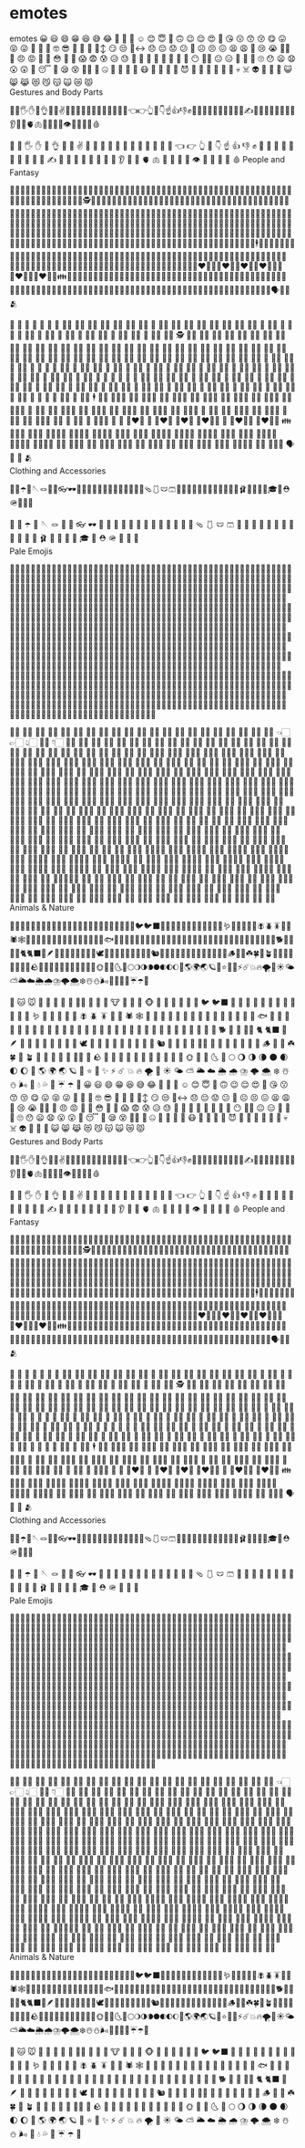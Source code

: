 # emotes
emotes
😀	😃	😄	😁	😆	😅	😂	🤣
🥲	🥹	☺️	😊	😇	🙂	🙃	😉
😌	😍	🥰	😘	😗	😙	😚	😋
😛	😝	😜	🤪	🤨	🧐	🤓	😎
🥸	🤩	🥳	🙂‍↕️	😏	😒	🙂‍↔️	😞
😔	😟	😕	🙁	☹️	😣	😖	😫
😩	🥺	😢	😭	😮‍💨	😤	😠	😡
🤬	🤯	😳	🥵	🥶	😱	😨	😰
😥	😓	🫣	🤗	🫡	🤔	🫢	🤭
🤫	🤥	😶	😶‍🌫️	😐	😑	😬	🫨
🫠	🙄	😯	😦	😧	😮	😲	🥱
😴	🤤	😪	😵	😵‍💫	🫥	🤐	🥴
🤢	🤮	🤧	😷	🤒	🤕	🤑	🤠
😈	👿	👹	👺	🤡	💩	👻	💀
☠️	👽	👾	🤖	🎃	😺	😸	😹
😻	😼	😽	🙀	😿	😾		
Gestures and Body Parts

👋🤚🖐✋🖖👌🤌🤏✌️🤞🫰🤟🤘🤙🫵🫱🫲🫸🫷🫳🫴👈👉👆🖕👇☝️👍👎✊👊🤛🤜👏🫶🙌👐🤲🤝🙏✍️💅🤳💪🦾🦵🦿🦶👣👂🦻👃🫀🫁🧠🦷🦴👀👁👅👄🫦💋🩸

👋	🤚	🖐	✋	🖖	👌	🤌	🤏
✌️	🤞	🫰	🤟	🤘	🤙	🫵	🫱
🫲	🫸	🫷	🫳	🫴	👈	👉	👆
🖕	👇	☝️	👍	👎	✊	👊	🤛
🤜	👏	🫶	🙌	👐	🤲	🤝	🙏
✍️	💅	🤳	💪	🦾	🦵	🦿	🦶
👣	👂	🦻	👃	🫀	🫁	🧠	🦷
🦴	👀	👁	👅	👄	🫦	💋	🩸
People and Fantasy

👶👧🧒👦👩🧑👨👩‍🦱🧑‍🦱👨‍🦱👩‍🦰🧑‍🦰👨‍🦰👱‍♀️👱👱‍♂️👩‍🦳🧑‍🦳👨‍🦳👩‍🦲🧑‍🦲👨‍🦲🧔‍♀️🧔🧔‍♂️👵🧓👴👲👳‍♀️👳👳‍♂️🧕👮‍♀️👮👮‍♂️👷‍♀️👷👷‍♂️💂‍♀️💂💂‍♂️🕵️‍♀️🕵️🕵️‍♂️👩‍⚕️🧑‍⚕️👨‍⚕️👩‍🌾🧑‍🌾👨‍🌾👩‍🍳🧑‍🍳👨‍🍳👩‍🎓🧑‍🎓👨‍🎓👩‍🎤🧑‍🎤👨‍🎤👩‍🏫🧑‍🏫👨‍🏫👩‍🏭🧑‍🏭👨‍🏭👩‍💻🧑‍💻👨‍💻👩‍💼🧑‍💼👨‍💼👩‍🔧🧑‍🔧👨‍🔧👩‍🔬🧑‍🔬👨‍🔬👩‍🎨🧑‍🎨👨‍🎨👩‍🚒🧑‍🚒👨‍🚒👩‍✈️🧑‍✈️👨‍✈️👩‍🚀🧑‍🚀👨‍🚀👩‍⚖️🧑‍⚖️👨‍⚖️👰‍♀️👰👰‍♂️🤵‍♀️🤵🤵‍♂️👸🫅🤴🥷🦸‍♀️🦸🦸‍♂️🦹‍♀️🦹🦹‍♂️🤶🧑‍🎄🎅🧙‍♀️🧙🧙‍♂️🧝‍♀️🧝🧝‍♂️🧛‍♀️🧛🧛‍♂️🧟‍♀️🧟🧟‍♂️🧞‍♀️🧞🧞‍♂️🧜‍♀️🧜🧜‍♂️🧚‍♀️🧚🧚‍♂️🧌👼🤰🫄🫃🤱👩‍🍼🧑‍🍼👨‍🍼🙇‍♀️🙇🙇‍♂️💁‍♀️💁💁‍♂️🙅‍♀️🙅🙅‍♂️🙆‍♀️🙆🙆‍♂️🙋‍♀️🙋🙋‍♂️🧏‍♀️🧏🧏‍♂️🤦‍♀️🤦🤦‍♂️🤷‍♀️🤷🤷‍♂️🙎‍♀️🙎🙎‍♂️🙍‍♀️🙍🙍‍♂️💇‍♀️💇💇‍♂️💆‍♀️💆💆‍♂️🧖‍♀️🧖🧖‍♂️💅🤳💃🕺👯‍♀️👯👯‍♂️🕴👩‍🦽👩‍🦽‍➡️🧑‍🦽🧑‍🦽‍➡️👨‍🦽👨‍🦽‍➡️👩‍🦼👩‍🦼‍➡️🧑‍🦼🧑‍🦼‍➡️👨‍🦼👨‍🦼‍➡️🚶‍♀️🚶‍♀️‍➡️🚶🚶‍➡️🚶‍♂️🚶‍♂️‍➡️👩‍🦯👩‍🦯‍➡️🧑‍🦯🧑‍🦯‍➡️👨‍🦯👨‍🦯‍➡️🧎‍♀️🧎‍♀️‍➡️🧎🧎‍➡️🧎‍♂️🧎‍♂️‍➡️🏃‍♀️🏃‍♀️‍➡️🏃🏃‍➡️🏃‍♂️🏃‍♂️‍➡️🧍‍♀️🧍🧍‍♂️👭🧑‍🤝‍🧑👬👫👩‍❤️‍👩💑👨‍❤️‍👨👩‍❤️‍👨👩‍❤️‍💋‍👩💏👨‍❤️‍💋‍👨👩‍❤️‍💋‍👨👪👨‍👩‍👦👨‍👩‍👧👨‍👩‍👧‍👦👨‍👩‍👦‍👦👨‍👩‍👧‍👧👨‍👨‍👦👨‍👨‍👧👨‍👨‍👧‍👦👨‍👨‍👦‍👦👨‍👨‍👧‍👧👩‍👩‍👦👩‍👩‍👧👩‍👩‍👧‍👦👩‍👩‍👦‍👦👩‍👩‍👧‍👧👨‍👦👨‍👦‍👦👨‍👧👨‍👧‍👦👨‍👧‍👧👩‍👦👩‍👦‍👦👩‍👧👩‍👧‍👦👩‍👧‍👧🧑‍🧑‍🧒🧑‍🧑‍🧒‍🧒🧑‍🧒🧑‍🧒‍🧒🗣👤👥🫂

👶	👧	🧒	👦	👩	🧑	👨	👩‍🦱
🧑‍🦱	👨‍🦱	👩‍🦰	🧑‍🦰	👨‍🦰	👱‍♀️	👱	👱‍♂️
👩‍🦳	🧑‍🦳	👨‍🦳	👩‍🦲	🧑‍🦲	👨‍🦲	🧔‍♀️	🧔
🧔‍♂️	👵	🧓	👴	👲	👳‍♀️	👳	👳‍♂️
🧕	👮‍♀️	👮	👮‍♂️	👷‍♀️	👷	👷‍♂️	💂‍♀️
💂	💂‍♂️	🕵️‍♀️	🕵️	🕵️‍♂️	👩‍⚕️	🧑‍⚕️	👨‍⚕️
👩‍🌾	🧑‍🌾	👨‍🌾	👩‍🍳	🧑‍🍳	👨‍🍳	👩‍🎓	🧑‍🎓
👨‍🎓	👩‍🎤	🧑‍🎤	👨‍🎤	👩‍🏫	🧑‍🏫	👨‍🏫	👩‍🏭
🧑‍🏭	👨‍🏭	👩‍💻	🧑‍💻	👨‍💻	👩‍💼	🧑‍💼	👨‍💼
👩‍🔧	🧑‍🔧	👨‍🔧	👩‍🔬	🧑‍🔬	👨‍🔬	👩‍🎨	🧑‍🎨
👨‍🎨	👩‍🚒	🧑‍🚒	👨‍🚒	👩‍✈️	🧑‍✈️	👨‍✈️	👩‍🚀
🧑‍🚀	👨‍🚀	👩‍⚖️	🧑‍⚖️	👨‍⚖️	👰‍♀️	👰	👰‍♂️
🤵‍♀️	🤵	🤵‍♂️	👸	🫅	🤴	🥷	🦸‍♀️
🦸	🦸‍♂️	🦹‍♀️	🦹	🦹‍♂️	🤶	🧑‍🎄	🎅
🧙‍♀️	🧙	🧙‍♂️	🧝‍♀️	🧝	🧝‍♂️	🧛‍♀️	🧛
🧛‍♂️	🧟‍♀️	🧟	🧟‍♂️	🧞‍♀️	🧞	🧞‍♂️	🧜‍♀️
🧜	🧜‍♂️	🧚‍♀️	🧚	🧚‍♂️	🧌	👼	🤰
🫄	🫃	🤱	👩‍🍼	🧑‍🍼	👨‍🍼	🙇‍♀️	🙇
🙇‍♂️	💁‍♀️	💁	💁‍♂️	🙅‍♀️	🙅	🙅‍♂️	🙆‍♀️
🙆	🙆‍♂️	🙋‍♀️	🙋	🙋‍♂️	🧏‍♀️	🧏	🧏‍♂️
🤦‍♀️	🤦	🤦‍♂️	🤷‍♀️	🤷	🤷‍♂️	🙎‍♀️	🙎
🙎‍♂️	🙍‍♀️	🙍	🙍‍♂️	💇‍♀️	💇	💇‍♂️	💆‍♀️
💆	💆‍♂️	🧖‍♀️	🧖	🧖‍♂️	💅	🤳	💃
🕺	👯‍♀️	👯	👯‍♂️	🕴	👩‍🦽	👩‍🦽‍➡️	🧑‍🦽
🧑‍🦽‍➡️	👨‍🦽	👨‍🦽‍➡️	👩‍🦼	👩‍🦼‍➡️	🧑‍🦼	🧑‍🦼‍➡️	👨‍🦼
👨‍🦼‍➡️	🚶‍♀️	🚶‍♀️‍➡️	🚶	🚶‍➡️	🚶‍♂️	🚶‍♂️‍➡️	👩‍🦯
👩‍🦯‍➡️	🧑‍🦯	🧑‍🦯‍➡️	👨‍🦯	👨‍🦯‍➡️	🧎‍♀️	🧎‍♀️‍➡️	🧎
🧎‍➡️	🧎‍♂️	🧎‍♂️‍➡️	🏃‍♀️	🏃‍♀️‍➡️	🏃	🏃‍➡️	🏃‍♂️
🏃‍♂️‍➡️	🧍‍♀️	🧍	🧍‍♂️	👭	🧑‍🤝‍🧑	👬	👫
👩‍❤️‍👩	💑	👨‍❤️‍👨	👩‍❤️‍👨	👩‍❤️‍💋‍👩	💏	👨‍❤️‍💋‍👨	👩‍❤️‍💋‍👨
👪	👨‍👩‍👦	👨‍👩‍👧	👨‍👩‍👧‍👦	👨‍👩‍👦‍👦	👨‍👩‍👧‍👧	👨‍👨‍👦	👨‍👨‍👧
👨‍👨‍👧‍👦	👨‍👨‍👦‍👦	👨‍👨‍👧‍👧	👩‍👩‍👦	👩‍👩‍👧	👩‍👩‍👧‍👦	👩‍👩‍👦‍👦	👩‍👩‍👧‍👧
👨‍👦	👨‍👦‍👦	👨‍👧	👨‍👧‍👦	👨‍👧‍👧	👩‍👦	👩‍👦‍👦	👩‍👧
👩‍👧‍👦	👩‍👧‍👧	🧑‍🧑‍🧒	🧑‍🧑‍🧒‍🧒	🧑‍🧒	🧑‍🧒‍🧒	🗣	👤
👥	🫂						
Clothing and Accessories

🧳🌂☂️🧵🪡🪢🪭🧶👓🕶🥽🥼🦺👔👕👖🧣🧤🧥🧦👗👘🥻🩴🩱🩲🩳👙👚👛👜👝🎒👞👟🥾🥿👠👡🩰👢👑👒🎩🎓🧢⛑🪖💄💍💼

🧳	🌂	☂️	🧵	🪡	🪢	🪭	🧶
👓	🕶	🥽	🥼	🦺	👔	👕	👖
🧣	🧤	🧥	🧦	👗	👘	🥻	🩴
🩱	🩲	🩳	👙	👚	👛	👜	👝
🎒	👞	👟	🥾	🥿	👠	👡	🩰
👢	👑	👒	🎩	🎓	🧢	⛑	🪖
💄	💍	💼					
Pale Emojis

👋🏻🤚🏻🖐🏻✋🏻🖖🏻👌🏻🤌🏻🤏🏻✌🏻🤞🏻🫰🏻🤟🏻🤘🏻🤙🏻🫵🏻🫱🏻🫲🏻🫸🏻🫷🏻🫳🏻🫴🏻👈🏻👉🏻👆🏻🖕🏻👇🏻☝🏻👍🏻👎🏻✊🏻👊🏻🤛🏻🤜🏻👏🏻🫶🏻🙌🏻👐🏻🤲🏻🙏🏻✍🏻💅🏻🤳🏻💪🏻🦵🏻🦶🏻👂🏻🦻🏻👃🏻👶🏻👧🏻🧒🏻👦🏻👩🏻🧑🏻👨🏻👩🏻‍🦱🧑🏻‍🦱👨🏻‍🦱👩🏻‍🦰🧑🏻‍🦰👨🏻‍🦰👱🏻‍♀️👱🏻👱🏻‍♂️👩🏻‍🦳🧑🏻‍🦳👨🏻‍🦳👩🏻‍🦲🧑🏻‍🦲👨🏻‍🦲🧔🏻‍♀️🧔🏻🧔🏻‍♂️👵🏻🧓🏻👴🏻👲🏻👳🏻‍♀️👳🏻👳🏻‍♂️🧕🏻👮🏻‍♀️👮🏻👮🏻‍♂️👷🏻‍♀️👷🏻👷🏻‍♂️💂🏻‍♀️💂🏻💂🏻‍♂️🕵🏻‍♀️🕵🏻🕵🏻‍♂️👩🏻‍⚕️🧑🏻‍⚕️👨🏻‍⚕️👩🏻‍🌾🧑🏻‍🌾👨🏻‍🌾👩🏻‍🍳🧑🏻‍🍳👨🏻‍🍳👩🏻‍🎓🧑🏻‍🎓👨🏻‍🎓👩🏻‍🎤🧑🏻‍🎤👨🏻‍🎤👩🏻‍🏫🧑🏻‍🏫👨🏻‍🏫👩🏻‍🏭🧑🏻‍🏭👨🏻‍🏭👩🏻‍💻🧑🏻‍💻👨🏻‍💻👩🏻‍💼🧑🏻‍💼👨🏻‍💼👩🏻‍🔧🧑🏻‍🔧👨🏻‍🔧👩🏻‍🔬🧑🏻‍🔬👨🏻‍🔬👩🏻‍🎨🧑🏻‍🎨👨🏻‍🎨👩🏻‍🚒🧑🏻‍🚒👨🏻‍🚒👩🏻‍✈️🧑🏻‍✈️👨🏻‍✈️👩🏻‍🚀🧑🏻‍🚀👨🏻‍🚀👩🏻‍⚖️🧑🏻‍⚖️👨🏻‍⚖️👰🏻‍♀️👰🏻👰🏻‍♂️🤵🏻‍♀️🤵🏻🤵🏻‍♂️👸🏻🫅🏻🤴🏻🥷🏻🦸🏻‍♀️🦸🏻🦸🏻‍♂️🦹🏻‍♀️🦹🏻🦹🏻‍♂️🤶🏻🧑🏻‍🎄🎅🏻🧙🏻‍♀️🧙🏻🧙🏻‍♂️🧝🏻‍♀️🧝🏻🧝🏻‍♂️🧛🏻‍♀️🧛🏻🧛🏻‍♂️🧜🏻‍♀️🧜🏻🧜🏻‍♂️🧚🏻‍♀️🧚🏻🧚🏻‍♂️👼🏻🤰🏻🫄🏻🫃🏻🤱🏻👩🏻‍🍼🧑🏻‍🍼👨🏻‍🍼🙇🏻‍♀️🙇🏻🙇🏻‍♂️💁🏻‍♀️💁🏻💁🏻‍♂️🙅🏻‍♀️🙅🏻🙅🏻‍♂️🙆🏻‍♀️🙆🏻🙆🏻‍♂️🙋🏻‍♀️🙋🏻🙋🏻‍♂️🧏🏻‍♀️🧏🏻🧏🏻‍♂️🤦🏻‍♀️🤦🏻🤦🏻‍♂️🤷🏻‍♀️🤷🏻🤷🏻‍♂️🙎🏻‍♀️🙎🏻🙎🏻‍♂️🙍🏻‍♀️🙍🏻🙍🏻‍♂️💇🏻‍♀️💇🏻💇🏻‍♂️💆🏻‍♀️💆🏻💆🏻‍♂️🧖🏻‍♀️🧖🏻🧖🏻‍♂️💃🏻🕺🏻🕴🏻👩🏻‍🦽👩🏻‍🦽‍➡️🧑🏻‍🦽🧑🏻‍🦽‍➡️👨🏻‍🦽👨🏻‍🦽‍➡️👩🏻‍🦼👩🏻‍🦼‍➡️🧑🏻‍🦼🧑🏻‍🦼‍➡️👨🏻‍🦼👨🏻‍🦼‍➡️🚶🏻‍♀️🚶🏻‍♀️‍➡️🚶🏻🚶🏻‍➡️🚶🏻‍♂️🚶🏻‍♂️‍➡️👩🏻‍🦯👩🏻‍🦯‍➡️🧑🏻‍🦯🧑🏻‍🦯‍➡️👨🏻‍🦯👨🏻‍🦯‍➡️🧎🏻‍♀️🧎🏻‍♀️‍➡️🧎🏻🧎🏻‍➡️🧎🏻‍♂️🧎🏻‍♂️‍➡️🏃🏻‍♀️🏃🏻‍♀️‍➡️🏃🏻🏃🏻‍➡️🏃🏻‍♂️🏃🏻‍♂️‍➡️🧍🏻‍♀️🧍🏻🧍🏻‍♂️👭🏻🧑🏻‍🤝‍🧑🏻👬🏻👫🏻🧗🏻‍♀️🧗🏻🧗🏻‍♂️🏇🏻🏂🏻🏌🏻‍♀️🏌🏻🏌🏻‍♂️🏄🏻‍♀️🏄🏻🏄🏻‍♂️🚣🏻‍♀️🚣🏻🚣🏻‍♂️🏊🏻‍♀️🏊🏻🏊🏻‍♂️⛹🏻‍♀️⛹🏻⛹🏻‍♂️🏋🏻‍♀️🏋🏻🏋🏻‍♂️🚴🏻‍♀️🚴🏻🚴🏻‍♂️🚵🏻‍♀️🚵🏻🚵🏻‍♂️🤸🏻‍♀️🤸🏻🤸🏻‍♂️🤽🏻‍♀️🤽🏻🤽🏻‍♂️🤾🏻‍♀️🤾🏻🤾🏻‍♂️🤹🏻‍♀️🤹🏻🤹🏻‍♂️🧘🏻‍♀️🧘🏻🧘🏻‍♂️🛀🏻🛌🏻

👋🏻	🤚🏻	🖐🏻	✋🏻	🖖🏻	👌🏻	🤌🏻	🤏🏻
✌🏻	🤞🏻	🫰🏻	🤟🏻	🤘🏻	🤙🏻	🫵🏻	🫱🏻
🫲🏻	🫸🏻	🫷🏻	🫳🏻	🫴🏻	👈🏻	👉🏻	👆🏻
🖕🏻	👇🏻	☝🏻	👍🏻	👎🏻	✊🏻	👊🏻	🤛🏻
🤜🏻	👏🏻	🫶🏻	🙌🏻	👐🏻	🤲🏻	🙏🏻	✍🏻
💅🏻	🤳🏻	💪🏻	🦵🏻	🦶🏻	👂🏻	🦻🏻	👃🏻
👶🏻	👧🏻	🧒🏻	👦🏻	👩🏻	🧑🏻	👨🏻	👩🏻‍🦱
🧑🏻‍🦱	👨🏻‍🦱	👩🏻‍🦰	🧑🏻‍🦰	👨🏻‍🦰	👱🏻‍♀️	👱🏻	👱🏻‍♂️
👩🏻‍🦳	🧑🏻‍🦳	👨🏻‍🦳	👩🏻‍🦲	🧑🏻‍🦲	👨🏻‍🦲	🧔🏻‍♀️	🧔🏻
🧔🏻‍♂️	👵🏻	🧓🏻	👴🏻	👲🏻	👳🏻‍♀️	👳🏻	👳🏻‍♂️
🧕🏻	👮🏻‍♀️	👮🏻	👮🏻‍♂️	👷🏻‍♀️	👷🏻	👷🏻‍♂️	💂🏻‍♀️
💂🏻	💂🏻‍♂️	🕵🏻‍♀️	🕵🏻	🕵🏻‍♂️	👩🏻‍⚕️	🧑🏻‍⚕️	👨🏻‍⚕️
👩🏻‍🌾	🧑🏻‍🌾	👨🏻‍🌾	👩🏻‍🍳	🧑🏻‍🍳	👨🏻‍🍳	👩🏻‍🎓	🧑🏻‍🎓
👨🏻‍🎓	👩🏻‍🎤	🧑🏻‍🎤	👨🏻‍🎤	👩🏻‍🏫	🧑🏻‍🏫	👨🏻‍🏫	👩🏻‍🏭
🧑🏻‍🏭	👨🏻‍🏭	👩🏻‍💻	🧑🏻‍💻	👨🏻‍💻	👩🏻‍💼	🧑🏻‍💼	👨🏻‍💼
👩🏻‍🔧	🧑🏻‍🔧	👨🏻‍🔧	👩🏻‍🔬	🧑🏻‍🔬	👨🏻‍🔬	👩🏻‍🎨	🧑🏻‍🎨
👨🏻‍🎨	👩🏻‍🚒	🧑🏻‍🚒	👨🏻‍🚒	👩🏻‍✈️	🧑🏻‍✈️	👨🏻‍✈️	👩🏻‍🚀
🧑🏻‍🚀	👨🏻‍🚀	👩🏻‍⚖️	🧑🏻‍⚖️	👨🏻‍⚖️	👰🏻‍♀️	👰🏻	👰🏻‍♂️
🤵🏻‍♀️	🤵🏻	🤵🏻‍♂️	👸🏻	🫅🏻	🤴🏻	🥷🏻	🦸🏻‍♀️
🦸🏻	🦸🏻‍♂️	🦹🏻‍♀️	🦹🏻	🦹🏻‍♂️	🤶🏻	🧑🏻‍🎄	🎅🏻
🧙🏻‍♀️	🧙🏻	🧙🏻‍♂️	🧝🏻‍♀️	🧝🏻	🧝🏻‍♂️	🧛🏻‍♀️	🧛🏻
🧛🏻‍♂️	🧜🏻‍♀️	🧜🏻	🧜🏻‍♂️	🧚🏻‍♀️	🧚🏻	🧚🏻‍♂️	👼🏻
🤰🏻	🫄🏻	🫃🏻	🤱🏻	👩🏻‍🍼	🧑🏻‍🍼	👨🏻‍🍼	🙇🏻‍♀️
🙇🏻	🙇🏻‍♂️	💁🏻‍♀️	💁🏻	💁🏻‍♂️	🙅🏻‍♀️	🙅🏻	🙅🏻‍♂️
🙆🏻‍♀️	🙆🏻	🙆🏻‍♂️	🙋🏻‍♀️	🙋🏻	🙋🏻‍♂️	🧏🏻‍♀️	🧏🏻
🧏🏻‍♂️	🤦🏻‍♀️	🤦🏻	🤦🏻‍♂️	🤷🏻‍♀️	🤷🏻	🤷🏻‍♂️	🙎🏻‍♀️
🙎🏻	🙎🏻‍♂️	🙍🏻‍♀️	🙍🏻	🙍🏻‍♂️	💇🏻‍♀️	💇🏻	💇🏻‍♂️
💆🏻‍♀️	💆🏻	💆🏻‍♂️	🧖🏻‍♀️	🧖🏻	🧖🏻‍♂️	💃🏻	🕺🏻
🕴🏻	👩🏻‍🦽	👩🏻‍🦽‍➡️	🧑🏻‍🦽	🧑🏻‍🦽‍➡️	👨🏻‍🦽	👨🏻‍🦽‍➡️	👩🏻‍🦼
👩🏻‍🦼‍➡️	🧑🏻‍🦼	🧑🏻‍🦼‍➡️	👨🏻‍🦼	👨🏻‍🦼‍➡️	🚶🏻‍♀️	🚶🏻‍♀️‍➡️	🚶🏻
🚶🏻‍➡️	🚶🏻‍♂️	🚶🏻‍♂️‍➡️	👩🏻‍🦯	👩🏻‍🦯‍➡️	🧑🏻‍🦯	🧑🏻‍🦯‍➡️	👨🏻‍🦯
👨🏻‍🦯‍➡️	🧎🏻‍♀️	🧎🏻‍♀️‍➡️	🧎🏻	🧎🏻‍➡️	🧎🏻‍♂️	🧎🏻‍♂️‍➡️	🏃🏻‍♀️
🏃🏻‍♀️‍➡️	🏃🏻	🏃🏻‍➡️	🏃🏻‍♂️	🏃🏻‍♂️‍➡️	🧍🏻‍♀️	🧍🏻	🧍🏻‍♂️
👭🏻	🧑🏻‍🤝‍🧑🏻	👬🏻	👫🏻	🧗🏻‍♀️	🧗🏻	🧗🏻‍♂️	🏇🏻
🏂🏻	🏌🏻‍♀️	🏌🏻	🏌🏻‍♂️	🏄🏻‍♀️	🏄🏻	🏄🏻‍♂️	🚣🏻‍♀️
🚣🏻	🚣🏻‍♂️	🏊🏻‍♀️	🏊🏻	🏊🏻‍♂️	⛹🏻‍♀️	⛹🏻	⛹🏻‍♂️
🏋🏻‍♀️	🏋🏻	🏋🏻‍♂️	🚴🏻‍♀️	🚴🏻	🚴🏻‍♂️	🚵🏻‍♀️	🚵🏻
🚵🏻‍♂️	🤸🏻‍♀️	🤸🏻	🤸🏻‍♂️	🤽🏻‍♀️	🤽🏻	🤽🏻‍♂️	🤾🏻‍♀️
🤾🏻	🤾🏻‍♂️	🤹🏻‍♀️	🤹🏻	🤹🏻‍♂️	🧘🏻‍♀️	🧘🏻	🧘🏻‍♂️
🛀🏻	🛌🏻						
Animals & Nature

🐶🐱🐭🐹🐰🦊🐻🐼🐻‍❄️🐨🐯🦁🐮🐷🐽🐸🐵🙈🙉🙊🐒🐔🐧🐦🐦‍⬛🐤🐣🐥🦆🦅🦉🦇🐺🐗🐴🦄🐝🪱🐛🦋🐌🐞🐜🪰🪲🪳🦟🦗🕷🕸🦂🐢🐍🦎🦖🦕🐙🦑🦐🦞🦀🪼🪸🐡🐠🐟🐬🐳🐋🦈🐊🐅🐆🦓🫏🦍🦧🦣🐘🦛🦏🐪🐫🦒🦘🦬🐃🐂🐄🐎🐖🐏🐑🦙🐐🦌🫎🐕🐩🦮🐕‍🦺🐈🐈‍⬛🪽🪶🐓🦃🦤🦚🦜🦢🪿🦩🕊🐇🦝🦨🦡🦫🦦🦥🐁🐀🐿🦔🐾🐉🐲🐦‍🔥🌵🎄🌲🌳🌴🪹🪺🪵🌱🌿☘️🍀🎍🪴🎋🍃🍂🍁🍄🍄‍🟫🐚🪨🌾💐🌷🪷🌹🥀🌺🌸🪻🌼🌻🌞🌝🌛🌜🌚🌕🌖🌗🌘🌑🌒🌓🌔🌙🌎🌍🌏🪐💫⭐️🌟✨⚡️☄️💥🔥🌪🌈☀️🌤⛅️🌥☁️🌦🌧⛈🌩🌨❄️☃️⛄️🌬💨💧💦🫧☔️☂️🌊

🐶	🐱	🐭	🐹	🐰	🦊	🐻	🐼
🐻‍❄️	🐨	🐯	🦁	🐮	🐷	🐽	🐸
🐵	🙈	🙉	🙊	🐒	🐔	🐧	🐦
🐦‍⬛	🐤	🐣	🐥	🦆	🦅	🦉	🦇
🐺	🐗	🐴	🦄	🐝	🪱	🐛	🦋
🐌	🐞	🐜	🪰	🪲	🪳	🦟	🦗
🕷	🕸	🦂	🐢	🐍	🦎	🦖	🦕
🐙	🦑	🦐	🦞	🦀	🪼	🪸	🐡
🐠	🐟	🐬	🐳	🐋	🦈	🐊	🐅
🐆	🦓	🫏	🦍	🦧	🦣	🐘	🦛
🦏	🐪	🐫	🦒	🦘	🦬	🐃	🐂
🐄	🐎	🐖	🐏	🐑	🦙	🐐	🦌
🫎	🐕	🐩	🦮	🐕‍🦺	🐈	🐈‍⬛	🪽
🪶	🐓	🦃	🦤	🦚	🦜	🦢	🪿
🦩	🕊	🐇	🦝	🦨	🦡	🦫	🦦
🦥	🐁	🐀	🐿	🦔	🐾	🐉	🐲
🐦‍🔥	🌵	🎄	🌲	🌳	🌴	🪹	🪺
🪵	🌱	🌿	☘️	🍀	🎍	🪴	🎋
🍃	🍂	🍁	🍄	🍄‍🟫	🐚	🪨	🌾
💐	🌷	🪷	🌹	🥀	🌺	🌸	🪻
🌼	🌻	🌞	🌝	🌛	🌜	🌚	🌕
🌖	🌗	🌘	🌑	🌒	🌓	🌔	🌙
🌎	🌍	🌏	🪐	💫	⭐️	🌟	✨
⚡️	☄️	💥	🔥	🌪	🌈	☀️	🌤
⛅️	🌥	☁️	🌦	🌧	⛈	🌩	🌨
❄️	☃️	⛄️	🌬	💨	💧	💦	🫧
☔️	☂️	🌊
😀	😃	😄	😁	😆	😅	😂	🤣
🥲	🥹	☺️	😊	😇	🙂	🙃	😉
😌	😍	🥰	😘	😗	😙	😚	😋
😛	😝	😜	🤪	🤨	🧐	🤓	😎
🥸	🤩	🥳	🙂‍↕️	😏	😒	🙂‍↔️	😞
😔	😟	😕	🙁	☹️	😣	😖	😫
😩	🥺	😢	😭	😮‍💨	😤	😠	😡
🤬	🤯	😳	🥵	🥶	😱	😨	😰
😥	😓	🫣	🤗	🫡	🤔	🫢	🤭
🤫	🤥	😶	😶‍🌫️	😐	😑	😬	🫨
🫠	🙄	😯	😦	😧	😮	😲	🥱
😴	🤤	😪	😵	😵‍💫	🫥	🤐	🥴
🤢	🤮	🤧	😷	🤒	🤕	🤑	🤠
😈	👿	👹	👺	🤡	💩	👻	💀
☠️	👽	👾	🤖	🎃	😺	😸	😹
😻	😼	😽	🙀	😿	😾		
Gestures and Body Parts

👋🤚🖐✋🖖👌🤌🤏✌️🤞🫰🤟🤘🤙🫵🫱🫲🫸🫷🫳🫴👈👉👆🖕👇☝️👍👎✊👊🤛🤜👏🫶🙌👐🤲🤝🙏✍️💅🤳💪🦾🦵🦿🦶👣👂🦻👃🫀🫁🧠🦷🦴👀👁👅👄🫦💋🩸

👋	🤚	🖐	✋	🖖	👌	🤌	🤏
✌️	🤞	🫰	🤟	🤘	🤙	🫵	🫱
🫲	🫸	🫷	🫳	🫴	👈	👉	👆
🖕	👇	☝️	👍	👎	✊	👊	🤛
🤜	👏	🫶	🙌	👐	🤲	🤝	🙏
✍️	💅	🤳	💪	🦾	🦵	🦿	🦶
👣	👂	🦻	👃	🫀	🫁	🧠	🦷
🦴	👀	👁	👅	👄	🫦	💋	🩸
People and Fantasy

👶👧🧒👦👩🧑👨👩‍🦱🧑‍🦱👨‍🦱👩‍🦰🧑‍🦰👨‍🦰👱‍♀️👱👱‍♂️👩‍🦳🧑‍🦳👨‍🦳👩‍🦲🧑‍🦲👨‍🦲🧔‍♀️🧔🧔‍♂️👵🧓👴👲👳‍♀️👳👳‍♂️🧕👮‍♀️👮👮‍♂️👷‍♀️👷👷‍♂️💂‍♀️💂💂‍♂️🕵️‍♀️🕵️🕵️‍♂️👩‍⚕️🧑‍⚕️👨‍⚕️👩‍🌾🧑‍🌾👨‍🌾👩‍🍳🧑‍🍳👨‍🍳👩‍🎓🧑‍🎓👨‍🎓👩‍🎤🧑‍🎤👨‍🎤👩‍🏫🧑‍🏫👨‍🏫👩‍🏭🧑‍🏭👨‍🏭👩‍💻🧑‍💻👨‍💻👩‍💼🧑‍💼👨‍💼👩‍🔧🧑‍🔧👨‍🔧👩‍🔬🧑‍🔬👨‍🔬👩‍🎨🧑‍🎨👨‍🎨👩‍🚒🧑‍🚒👨‍🚒👩‍✈️🧑‍✈️👨‍✈️👩‍🚀🧑‍🚀👨‍🚀👩‍⚖️🧑‍⚖️👨‍⚖️👰‍♀️👰👰‍♂️🤵‍♀️🤵🤵‍♂️👸🫅🤴🥷🦸‍♀️🦸🦸‍♂️🦹‍♀️🦹🦹‍♂️🤶🧑‍🎄🎅🧙‍♀️🧙🧙‍♂️🧝‍♀️🧝🧝‍♂️🧛‍♀️🧛🧛‍♂️🧟‍♀️🧟🧟‍♂️🧞‍♀️🧞🧞‍♂️🧜‍♀️🧜🧜‍♂️🧚‍♀️🧚🧚‍♂️🧌👼🤰🫄🫃🤱👩‍🍼🧑‍🍼👨‍🍼🙇‍♀️🙇🙇‍♂️💁‍♀️💁💁‍♂️🙅‍♀️🙅🙅‍♂️🙆‍♀️🙆🙆‍♂️🙋‍♀️🙋🙋‍♂️🧏‍♀️🧏🧏‍♂️🤦‍♀️🤦🤦‍♂️🤷‍♀️🤷🤷‍♂️🙎‍♀️🙎🙎‍♂️🙍‍♀️🙍🙍‍♂️💇‍♀️💇💇‍♂️💆‍♀️💆💆‍♂️🧖‍♀️🧖🧖‍♂️💅🤳💃🕺👯‍♀️👯👯‍♂️🕴👩‍🦽👩‍🦽‍➡️🧑‍🦽🧑‍🦽‍➡️👨‍🦽👨‍🦽‍➡️👩‍🦼👩‍🦼‍➡️🧑‍🦼🧑‍🦼‍➡️👨‍🦼👨‍🦼‍➡️🚶‍♀️🚶‍♀️‍➡️🚶🚶‍➡️🚶‍♂️🚶‍♂️‍➡️👩‍🦯👩‍🦯‍➡️🧑‍🦯🧑‍🦯‍➡️👨‍🦯👨‍🦯‍➡️🧎‍♀️🧎‍♀️‍➡️🧎🧎‍➡️🧎‍♂️🧎‍♂️‍➡️🏃‍♀️🏃‍♀️‍➡️🏃🏃‍➡️🏃‍♂️🏃‍♂️‍➡️🧍‍♀️🧍🧍‍♂️👭🧑‍🤝‍🧑👬👫👩‍❤️‍👩💑👨‍❤️‍👨👩‍❤️‍👨👩‍❤️‍💋‍👩💏👨‍❤️‍💋‍👨👩‍❤️‍💋‍👨👪👨‍👩‍👦👨‍👩‍👧👨‍👩‍👧‍👦👨‍👩‍👦‍👦👨‍👩‍👧‍👧👨‍👨‍👦👨‍👨‍👧👨‍👨‍👧‍👦👨‍👨‍👦‍👦👨‍👨‍👧‍👧👩‍👩‍👦👩‍👩‍👧👩‍👩‍👧‍👦👩‍👩‍👦‍👦👩‍👩‍👧‍👧👨‍👦👨‍👦‍👦👨‍👧👨‍👧‍👦👨‍👧‍👧👩‍👦👩‍👦‍👦👩‍👧👩‍👧‍👦👩‍👧‍👧🧑‍🧑‍🧒🧑‍🧑‍🧒‍🧒🧑‍🧒🧑‍🧒‍🧒🗣👤👥🫂

👶	👧	🧒	👦	👩	🧑	👨	👩‍🦱
🧑‍🦱	👨‍🦱	👩‍🦰	🧑‍🦰	👨‍🦰	👱‍♀️	👱	👱‍♂️
👩‍🦳	🧑‍🦳	👨‍🦳	👩‍🦲	🧑‍🦲	👨‍🦲	🧔‍♀️	🧔
🧔‍♂️	👵	🧓	👴	👲	👳‍♀️	👳	👳‍♂️
🧕	👮‍♀️	👮	👮‍♂️	👷‍♀️	👷	👷‍♂️	💂‍♀️
💂	💂‍♂️	🕵️‍♀️	🕵️	🕵️‍♂️	👩‍⚕️	🧑‍⚕️	👨‍⚕️
👩‍🌾	🧑‍🌾	👨‍🌾	👩‍🍳	🧑‍🍳	👨‍🍳	👩‍🎓	🧑‍🎓
👨‍🎓	👩‍🎤	🧑‍🎤	👨‍🎤	👩‍🏫	🧑‍🏫	👨‍🏫	👩‍🏭
🧑‍🏭	👨‍🏭	👩‍💻	🧑‍💻	👨‍💻	👩‍💼	🧑‍💼	👨‍💼
👩‍🔧	🧑‍🔧	👨‍🔧	👩‍🔬	🧑‍🔬	👨‍🔬	👩‍🎨	🧑‍🎨
👨‍🎨	👩‍🚒	🧑‍🚒	👨‍🚒	👩‍✈️	🧑‍✈️	👨‍✈️	👩‍🚀
🧑‍🚀	👨‍🚀	👩‍⚖️	🧑‍⚖️	👨‍⚖️	👰‍♀️	👰	👰‍♂️
🤵‍♀️	🤵	🤵‍♂️	👸	🫅	🤴	🥷	🦸‍♀️
🦸	🦸‍♂️	🦹‍♀️	🦹	🦹‍♂️	🤶	🧑‍🎄	🎅
🧙‍♀️	🧙	🧙‍♂️	🧝‍♀️	🧝	🧝‍♂️	🧛‍♀️	🧛
🧛‍♂️	🧟‍♀️	🧟	🧟‍♂️	🧞‍♀️	🧞	🧞‍♂️	🧜‍♀️
🧜	🧜‍♂️	🧚‍♀️	🧚	🧚‍♂️	🧌	👼	🤰
🫄	🫃	🤱	👩‍🍼	🧑‍🍼	👨‍🍼	🙇‍♀️	🙇
🙇‍♂️	💁‍♀️	💁	💁‍♂️	🙅‍♀️	🙅	🙅‍♂️	🙆‍♀️
🙆	🙆‍♂️	🙋‍♀️	🙋	🙋‍♂️	🧏‍♀️	🧏	🧏‍♂️
🤦‍♀️	🤦	🤦‍♂️	🤷‍♀️	🤷	🤷‍♂️	🙎‍♀️	🙎
🙎‍♂️	🙍‍♀️	🙍	🙍‍♂️	💇‍♀️	💇	💇‍♂️	💆‍♀️
💆	💆‍♂️	🧖‍♀️	🧖	🧖‍♂️	💅	🤳	💃
🕺	👯‍♀️	👯	👯‍♂️	🕴	👩‍🦽	👩‍🦽‍➡️	🧑‍🦽
🧑‍🦽‍➡️	👨‍🦽	👨‍🦽‍➡️	👩‍🦼	👩‍🦼‍➡️	🧑‍🦼	🧑‍🦼‍➡️	👨‍🦼
👨‍🦼‍➡️	🚶‍♀️	🚶‍♀️‍➡️	🚶	🚶‍➡️	🚶‍♂️	🚶‍♂️‍➡️	👩‍🦯
👩‍🦯‍➡️	🧑‍🦯	🧑‍🦯‍➡️	👨‍🦯	👨‍🦯‍➡️	🧎‍♀️	🧎‍♀️‍➡️	🧎
🧎‍➡️	🧎‍♂️	🧎‍♂️‍➡️	🏃‍♀️	🏃‍♀️‍➡️	🏃	🏃‍➡️	🏃‍♂️
🏃‍♂️‍➡️	🧍‍♀️	🧍	🧍‍♂️	👭	🧑‍🤝‍🧑	👬	👫
👩‍❤️‍👩	💑	👨‍❤️‍👨	👩‍❤️‍👨	👩‍❤️‍💋‍👩	💏	👨‍❤️‍💋‍👨	👩‍❤️‍💋‍👨
👪	👨‍👩‍👦	👨‍👩‍👧	👨‍👩‍👧‍👦	👨‍👩‍👦‍👦	👨‍👩‍👧‍👧	👨‍👨‍👦	👨‍👨‍👧
👨‍👨‍👧‍👦	👨‍👨‍👦‍👦	👨‍👨‍👧‍👧	👩‍👩‍👦	👩‍👩‍👧	👩‍👩‍👧‍👦	👩‍👩‍👦‍👦	👩‍👩‍👧‍👧
👨‍👦	👨‍👦‍👦	👨‍👧	👨‍👧‍👦	👨‍👧‍👧	👩‍👦	👩‍👦‍👦	👩‍👧
👩‍👧‍👦	👩‍👧‍👧	🧑‍🧑‍🧒	🧑‍🧑‍🧒‍🧒	🧑‍🧒	🧑‍🧒‍🧒	🗣	👤
👥	🫂						
Clothing and Accessories

🧳🌂☂️🧵🪡🪢🪭🧶👓🕶🥽🥼🦺👔👕👖🧣🧤🧥🧦👗👘🥻🩴🩱🩲🩳👙👚👛👜👝🎒👞👟🥾🥿👠👡🩰👢👑👒🎩🎓🧢⛑🪖💄💍💼

🧳	🌂	☂️	🧵	🪡	🪢	🪭	🧶
👓	🕶	🥽	🥼	🦺	👔	👕	👖
🧣	🧤	🧥	🧦	👗	👘	🥻	🩴
🩱	🩲	🩳	👙	👚	👛	👜	👝
🎒	👞	👟	🥾	🥿	👠	👡	🩰
👢	👑	👒	🎩	🎓	🧢	⛑	🪖
💄	💍	💼					
Pale Emojis

👋🏻🤚🏻🖐🏻✋🏻🖖🏻👌🏻🤌🏻🤏🏻✌🏻🤞🏻🫰🏻🤟🏻🤘🏻🤙🏻🫵🏻🫱🏻🫲🏻🫸🏻🫷🏻🫳🏻🫴🏻👈🏻👉🏻👆🏻🖕🏻👇🏻☝🏻👍🏻👎🏻✊🏻👊🏻🤛🏻🤜🏻👏🏻🫶🏻🙌🏻👐🏻🤲🏻🙏🏻✍🏻💅🏻🤳🏻💪🏻🦵🏻🦶🏻👂🏻🦻🏻👃🏻👶🏻👧🏻🧒🏻👦🏻👩🏻🧑🏻👨🏻👩🏻‍🦱🧑🏻‍🦱👨🏻‍🦱👩🏻‍🦰🧑🏻‍🦰👨🏻‍🦰👱🏻‍♀️👱🏻👱🏻‍♂️👩🏻‍🦳🧑🏻‍🦳👨🏻‍🦳👩🏻‍🦲🧑🏻‍🦲👨🏻‍🦲🧔🏻‍♀️🧔🏻🧔🏻‍♂️👵🏻🧓🏻👴🏻👲🏻👳🏻‍♀️👳🏻👳🏻‍♂️🧕🏻👮🏻‍♀️👮🏻👮🏻‍♂️👷🏻‍♀️👷🏻👷🏻‍♂️💂🏻‍♀️💂🏻💂🏻‍♂️🕵🏻‍♀️🕵🏻🕵🏻‍♂️👩🏻‍⚕️🧑🏻‍⚕️👨🏻‍⚕️👩🏻‍🌾🧑🏻‍🌾👨🏻‍🌾👩🏻‍🍳🧑🏻‍🍳👨🏻‍🍳👩🏻‍🎓🧑🏻‍🎓👨🏻‍🎓👩🏻‍🎤🧑🏻‍🎤👨🏻‍🎤👩🏻‍🏫🧑🏻‍🏫👨🏻‍🏫👩🏻‍🏭🧑🏻‍🏭👨🏻‍🏭👩🏻‍💻🧑🏻‍💻👨🏻‍💻👩🏻‍💼🧑🏻‍💼👨🏻‍💼👩🏻‍🔧🧑🏻‍🔧👨🏻‍🔧👩🏻‍🔬🧑🏻‍🔬👨🏻‍🔬👩🏻‍🎨🧑🏻‍🎨👨🏻‍🎨👩🏻‍🚒🧑🏻‍🚒👨🏻‍🚒👩🏻‍✈️🧑🏻‍✈️👨🏻‍✈️👩🏻‍🚀🧑🏻‍🚀👨🏻‍🚀👩🏻‍⚖️🧑🏻‍⚖️👨🏻‍⚖️👰🏻‍♀️👰🏻👰🏻‍♂️🤵🏻‍♀️🤵🏻🤵🏻‍♂️👸🏻🫅🏻🤴🏻🥷🏻🦸🏻‍♀️🦸🏻🦸🏻‍♂️🦹🏻‍♀️🦹🏻🦹🏻‍♂️🤶🏻🧑🏻‍🎄🎅🏻🧙🏻‍♀️🧙🏻🧙🏻‍♂️🧝🏻‍♀️🧝🏻🧝🏻‍♂️🧛🏻‍♀️🧛🏻🧛🏻‍♂️🧜🏻‍♀️🧜🏻🧜🏻‍♂️🧚🏻‍♀️🧚🏻🧚🏻‍♂️👼🏻🤰🏻🫄🏻🫃🏻🤱🏻👩🏻‍🍼🧑🏻‍🍼👨🏻‍🍼🙇🏻‍♀️🙇🏻🙇🏻‍♂️💁🏻‍♀️💁🏻💁🏻‍♂️🙅🏻‍♀️🙅🏻🙅🏻‍♂️🙆🏻‍♀️🙆🏻🙆🏻‍♂️🙋🏻‍♀️🙋🏻🙋🏻‍♂️🧏🏻‍♀️🧏🏻🧏🏻‍♂️🤦🏻‍♀️🤦🏻🤦🏻‍♂️🤷🏻‍♀️🤷🏻🤷🏻‍♂️🙎🏻‍♀️🙎🏻🙎🏻‍♂️🙍🏻‍♀️🙍🏻🙍🏻‍♂️💇🏻‍♀️💇🏻💇🏻‍♂️💆🏻‍♀️💆🏻💆🏻‍♂️🧖🏻‍♀️🧖🏻🧖🏻‍♂️💃🏻🕺🏻🕴🏻👩🏻‍🦽👩🏻‍🦽‍➡️🧑🏻‍🦽🧑🏻‍🦽‍➡️👨🏻‍🦽👨🏻‍🦽‍➡️👩🏻‍🦼👩🏻‍🦼‍➡️🧑🏻‍🦼🧑🏻‍🦼‍➡️👨🏻‍🦼👨🏻‍🦼‍➡️🚶🏻‍♀️🚶🏻‍♀️‍➡️🚶🏻🚶🏻‍➡️🚶🏻‍♂️🚶🏻‍♂️‍➡️👩🏻‍🦯👩🏻‍🦯‍➡️🧑🏻‍🦯🧑🏻‍🦯‍➡️👨🏻‍🦯👨🏻‍🦯‍➡️🧎🏻‍♀️🧎🏻‍♀️‍➡️🧎🏻🧎🏻‍➡️🧎🏻‍♂️🧎🏻‍♂️‍➡️🏃🏻‍♀️🏃🏻‍♀️‍➡️🏃🏻🏃🏻‍➡️🏃🏻‍♂️🏃🏻‍♂️‍➡️🧍🏻‍♀️🧍🏻🧍🏻‍♂️👭🏻🧑🏻‍🤝‍🧑🏻👬🏻👫🏻🧗🏻‍♀️🧗🏻🧗🏻‍♂️🏇🏻🏂🏻🏌🏻‍♀️🏌🏻🏌🏻‍♂️🏄🏻‍♀️🏄🏻🏄🏻‍♂️🚣🏻‍♀️🚣🏻🚣🏻‍♂️🏊🏻‍♀️🏊🏻🏊🏻‍♂️⛹🏻‍♀️⛹🏻⛹🏻‍♂️🏋🏻‍♀️🏋🏻🏋🏻‍♂️🚴🏻‍♀️🚴🏻🚴🏻‍♂️🚵🏻‍♀️🚵🏻🚵🏻‍♂️🤸🏻‍♀️🤸🏻🤸🏻‍♂️🤽🏻‍♀️🤽🏻🤽🏻‍♂️🤾🏻‍♀️🤾🏻🤾🏻‍♂️🤹🏻‍♀️🤹🏻🤹🏻‍♂️🧘🏻‍♀️🧘🏻🧘🏻‍♂️🛀🏻🛌🏻

👋🏻	🤚🏻	🖐🏻	✋🏻	🖖🏻	👌🏻	🤌🏻	🤏🏻
✌🏻	🤞🏻	🫰🏻	🤟🏻	🤘🏻	🤙🏻	🫵🏻	🫱🏻
🫲🏻	🫸🏻	🫷🏻	🫳🏻	🫴🏻	👈🏻	👉🏻	👆🏻
🖕🏻	👇🏻	☝🏻	👍🏻	👎🏻	✊🏻	👊🏻	🤛🏻
🤜🏻	👏🏻	🫶🏻	🙌🏻	👐🏻	🤲🏻	🙏🏻	✍🏻
💅🏻	🤳🏻	💪🏻	🦵🏻	🦶🏻	👂🏻	🦻🏻	👃🏻
👶🏻	👧🏻	🧒🏻	👦🏻	👩🏻	🧑🏻	👨🏻	👩🏻‍🦱
🧑🏻‍🦱	👨🏻‍🦱	👩🏻‍🦰	🧑🏻‍🦰	👨🏻‍🦰	👱🏻‍♀️	👱🏻	👱🏻‍♂️
👩🏻‍🦳	🧑🏻‍🦳	👨🏻‍🦳	👩🏻‍🦲	🧑🏻‍🦲	👨🏻‍🦲	🧔🏻‍♀️	🧔🏻
🧔🏻‍♂️	👵🏻	🧓🏻	👴🏻	👲🏻	👳🏻‍♀️	👳🏻	👳🏻‍♂️
🧕🏻	👮🏻‍♀️	👮🏻	👮🏻‍♂️	👷🏻‍♀️	👷🏻	👷🏻‍♂️	💂🏻‍♀️
💂🏻	💂🏻‍♂️	🕵🏻‍♀️	🕵🏻	🕵🏻‍♂️	👩🏻‍⚕️	🧑🏻‍⚕️	👨🏻‍⚕️
👩🏻‍🌾	🧑🏻‍🌾	👨🏻‍🌾	👩🏻‍🍳	🧑🏻‍🍳	👨🏻‍🍳	👩🏻‍🎓	🧑🏻‍🎓
👨🏻‍🎓	👩🏻‍🎤	🧑🏻‍🎤	👨🏻‍🎤	👩🏻‍🏫	🧑🏻‍🏫	👨🏻‍🏫	👩🏻‍🏭
🧑🏻‍🏭	👨🏻‍🏭	👩🏻‍💻	🧑🏻‍💻	👨🏻‍💻	👩🏻‍💼	🧑🏻‍💼	👨🏻‍💼
👩🏻‍🔧	🧑🏻‍🔧	👨🏻‍🔧	👩🏻‍🔬	🧑🏻‍🔬	👨🏻‍🔬	👩🏻‍🎨	🧑🏻‍🎨
👨🏻‍🎨	👩🏻‍🚒	🧑🏻‍🚒	👨🏻‍🚒	👩🏻‍✈️	🧑🏻‍✈️	👨🏻‍✈️	👩🏻‍🚀
🧑🏻‍🚀	👨🏻‍🚀	👩🏻‍⚖️	🧑🏻‍⚖️	👨🏻‍⚖️	👰🏻‍♀️	👰🏻	👰🏻‍♂️
🤵🏻‍♀️	🤵🏻	🤵🏻‍♂️	👸🏻	🫅🏻	🤴🏻	🥷🏻	🦸🏻‍♀️
🦸🏻	🦸🏻‍♂️	🦹🏻‍♀️	🦹🏻	🦹🏻‍♂️	🤶🏻	🧑🏻‍🎄	🎅🏻
🧙🏻‍♀️	🧙🏻	🧙🏻‍♂️	🧝🏻‍♀️	🧝🏻	🧝🏻‍♂️	🧛🏻‍♀️	🧛🏻
🧛🏻‍♂️	🧜🏻‍♀️	🧜🏻	🧜🏻‍♂️	🧚🏻‍♀️	🧚🏻	🧚🏻‍♂️	👼🏻
🤰🏻	🫄🏻	🫃🏻	🤱🏻	👩🏻‍🍼	🧑🏻‍🍼	👨🏻‍🍼	🙇🏻‍♀️
🙇🏻	🙇🏻‍♂️	💁🏻‍♀️	💁🏻	💁🏻‍♂️	🙅🏻‍♀️	🙅🏻	🙅🏻‍♂️
🙆🏻‍♀️	🙆🏻	🙆🏻‍♂️	🙋🏻‍♀️	🙋🏻	🙋🏻‍♂️	🧏🏻‍♀️	🧏🏻
🧏🏻‍♂️	🤦🏻‍♀️	🤦🏻	🤦🏻‍♂️	🤷🏻‍♀️	🤷🏻	🤷🏻‍♂️	🙎🏻‍♀️
🙎🏻	🙎🏻‍♂️	🙍🏻‍♀️	🙍🏻	🙍🏻‍♂️	💇🏻‍♀️	💇🏻	💇🏻‍♂️
💆🏻‍♀️	💆🏻	💆🏻‍♂️	🧖🏻‍♀️	🧖🏻	🧖🏻‍♂️	💃🏻	🕺🏻
🕴🏻	👩🏻‍🦽	👩🏻‍🦽‍➡️	🧑🏻‍🦽	🧑🏻‍🦽‍➡️	👨🏻‍🦽	👨🏻‍🦽‍➡️	👩🏻‍🦼
👩🏻‍🦼‍➡️	🧑🏻‍🦼	🧑🏻‍🦼‍➡️	👨🏻‍🦼	👨🏻‍🦼‍➡️	🚶🏻‍♀️	🚶🏻‍♀️‍➡️	🚶🏻
🚶🏻‍➡️	🚶🏻‍♂️	🚶🏻‍♂️‍➡️	👩🏻‍🦯	👩🏻‍🦯‍➡️	🧑🏻‍🦯	🧑🏻‍🦯‍➡️	👨🏻‍🦯
👨🏻‍🦯‍➡️	🧎🏻‍♀️	🧎🏻‍♀️‍➡️	🧎🏻	🧎🏻‍➡️	🧎🏻‍♂️	🧎🏻‍♂️‍➡️	🏃🏻‍♀️
🏃🏻‍♀️‍➡️	🏃🏻	🏃🏻‍➡️	🏃🏻‍♂️	🏃🏻‍♂️‍➡️	🧍🏻‍♀️	🧍🏻	🧍🏻‍♂️
👭🏻	🧑🏻‍🤝‍🧑🏻	👬🏻	👫🏻	🧗🏻‍♀️	🧗🏻	🧗🏻‍♂️	🏇🏻
🏂🏻	🏌🏻‍♀️	🏌🏻	🏌🏻‍♂️	🏄🏻‍♀️	🏄🏻	🏄🏻‍♂️	🚣🏻‍♀️
🚣🏻	🚣🏻‍♂️	🏊🏻‍♀️	🏊🏻	🏊🏻‍♂️	⛹🏻‍♀️	⛹🏻	⛹🏻‍♂️
🏋🏻‍♀️	🏋🏻	🏋🏻‍♂️	🚴🏻‍♀️	🚴🏻	🚴🏻‍♂️	🚵🏻‍♀️	🚵🏻
🚵🏻‍♂️	🤸🏻‍♀️	🤸🏻	🤸🏻‍♂️	🤽🏻‍♀️	🤽🏻	🤽🏻‍♂️	🤾🏻‍♀️
🤾🏻	🤾🏻‍♂️	🤹🏻‍♀️	🤹🏻	🤹🏻‍♂️	🧘🏻‍♀️	🧘🏻	🧘🏻‍♂️
🛀🏻	🛌🏻						
Animals & Nature

🐶🐱🐭🐹🐰🦊🐻🐼🐻‍❄️🐨🐯🦁🐮🐷🐽🐸🐵🙈🙉🙊🐒🐔🐧🐦🐦‍⬛🐤🐣🐥🦆🦅🦉🦇🐺🐗🐴🦄🐝🪱🐛🦋🐌🐞🐜🪰🪲🪳🦟🦗🕷🕸🦂🐢🐍🦎🦖🦕🐙🦑🦐🦞🦀🪼🪸🐡🐠🐟🐬🐳🐋🦈🐊🐅🐆🦓🫏🦍🦧🦣🐘🦛🦏🐪🐫🦒🦘🦬🐃🐂🐄🐎🐖🐏🐑🦙🐐🦌🫎🐕🐩🦮🐕‍🦺🐈🐈‍⬛🪽🪶🐓🦃🦤🦚🦜🦢🪿🦩🕊🐇🦝🦨🦡🦫🦦🦥🐁🐀🐿🦔🐾🐉🐲🐦‍🔥🌵🎄🌲🌳🌴🪹🪺🪵🌱🌿☘️🍀🎍🪴🎋🍃🍂🍁🍄🍄‍🟫🐚🪨🌾💐🌷🪷🌹🥀🌺🌸🪻🌼🌻🌞🌝🌛🌜🌚🌕🌖🌗🌘🌑🌒🌓🌔🌙🌎🌍🌏🪐💫⭐️🌟✨⚡️☄️💥🔥🌪🌈☀️🌤⛅️🌥☁️🌦🌧⛈🌩🌨❄️☃️⛄️🌬💨💧💦🫧☔️☂️🌊

🐶	🐱	🐭	🐹	🐰	🦊	🐻	🐼
🐻‍❄️	🐨	🐯	🦁	🐮	🐷	🐽	🐸
🐵	🙈	🙉	🙊	🐒	🐔	🐧	🐦
🐦‍⬛	🐤	🐣	🐥	🦆	🦅	🦉	🦇
🐺	🐗	🐴	🦄	🐝	🪱	🐛	🦋
🐌	🐞	🐜	🪰	🪲	🪳	🦟	🦗
🕷	🕸	🦂	🐢	🐍	🦎	🦖	🦕
🐙	🦑	🦐	🦞	🦀	🪼	🪸	🐡
🐠	🐟	🐬	🐳	🐋	🦈	🐊	🐅
🐆	🦓	🫏	🦍	🦧	🦣	🐘	🦛
🦏	🐪	🐫	🦒	🦘	🦬	🐃	🐂
🐄	🐎	🐖	🐏	🐑	🦙	🐐	🦌
🫎	🐕	🐩	🦮	🐕‍🦺	🐈	🐈‍⬛	🪽
🪶	🐓	🦃	🦤	🦚	🦜	🦢	🪿
🦩	🕊	🐇	🦝	🦨	🦡	🦫	🦦
🦥	🐁	🐀	🐿	🦔	🐾	🐉	🐲
🐦‍🔥	🌵	🎄	🌲	🌳	🌴	🪹	🪺
🪵	🌱	🌿	☘️	🍀	🎍	🪴	🎋
🍃	🍂	🍁	🍄	🍄‍🟫	🐚	🪨	🌾
💐	🌷	🪷	🌹	🥀	🌺	🌸	🪻
🌼	🌻	🌞	🌝	🌛	🌜	🌚	🌕
🌖	🌗	🌘	🌑	🌒	🌓	🌔	🌙
🌎	🌍	🌏	🪐	💫	⭐️	🌟	✨
⚡️	☄️	💥	🔥	🌪	🌈	☀️	🌤
⛅️	🌥	☁️	🌦	🌧	⛈	🌩	🌨
❄️	☃️	⛄️	🌬	💨	💧	💦	🫧
☔️	☂️	🌊
